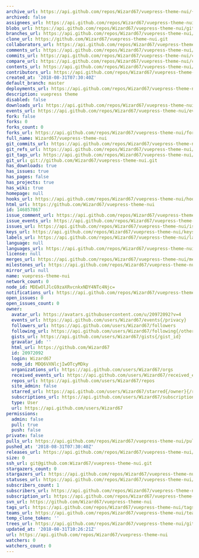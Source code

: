 ```yaml
---
archive_url: https://api.github.com/repos/Wizard67/vuepress-theme-nui/{archive_format}{/ref}
archived: false
assignees_url: https://api.github.com/repos/Wizard67/vuepress-theme-nui/assignees{/user}
blobs_url: https://api.github.com/repos/Wizard67/vuepress-theme-nui/git/blobs{/sha}
branches_url: https://api.github.com/repos/Wizard67/vuepress-theme-nui/branches{/branch}
clone_url: https://github.com/Wizard67/vuepress-theme-nui.git
collaborators_url: https://api.github.com/repos/Wizard67/vuepress-theme-nui/collaborators{/collaborator}
comments_url: https://api.github.com/repos/Wizard67/vuepress-theme-nui/comments{/number}
commits_url: https://api.github.com/repos/Wizard67/vuepress-theme-nui/commits{/sha}
compare_url: https://api.github.com/repos/Wizard67/vuepress-theme-nui/compare/{base}...{head}
contents_url: https://api.github.com/repos/Wizard67/vuepress-theme-nui/contents/{+path}
contributors_url: https://api.github.com/repos/Wizard67/vuepress-theme-nui/contributors
created_at: '2018-08-31T07:30:40Z'
default_branch: master
deployments_url: https://api.github.com/repos/Wizard67/vuepress-theme-nui/deployments
description: vuepress theme
disabled: false
downloads_url: https://api.github.com/repos/Wizard67/vuepress-theme-nui/downloads
events_url: https://api.github.com/repos/Wizard67/vuepress-theme-nui/events
fork: false
forks: 0
forks_count: 0
forks_url: https://api.github.com/repos/Wizard67/vuepress-theme-nui/forks
full_name: Wizard67/vuepress-theme-nui
git_commits_url: https://api.github.com/repos/Wizard67/vuepress-theme-nui/git/commits{/sha}
git_refs_url: https://api.github.com/repos/Wizard67/vuepress-theme-nui/git/refs{/sha}
git_tags_url: https://api.github.com/repos/Wizard67/vuepress-theme-nui/git/tags{/sha}
git_url: git://github.com/Wizard67/vuepress-theme-nui.git
has_downloads: true
has_issues: true
has_pages: false
has_projects: true
has_wiki: true
homepage: null
hooks_url: https://api.github.com/repos/Wizard67/vuepress-theme-nui/hooks
html_url: https://github.com/Wizard67/vuepress-theme-nui
id: 146857867
issue_comment_url: https://api.github.com/repos/Wizard67/vuepress-theme-nui/issues/comments{/number}
issue_events_url: https://api.github.com/repos/Wizard67/vuepress-theme-nui/issues/events{/number}
issues_url: https://api.github.com/repos/Wizard67/vuepress-theme-nui/issues{/number}
keys_url: https://api.github.com/repos/Wizard67/vuepress-theme-nui/keys{/key_id}
labels_url: https://api.github.com/repos/Wizard67/vuepress-theme-nui/labels{/name}
language: null
languages_url: https://api.github.com/repos/Wizard67/vuepress-theme-nui/languages
license: null
merges_url: https://api.github.com/repos/Wizard67/vuepress-theme-nui/merges
milestones_url: https://api.github.com/repos/Wizard67/vuepress-theme-nui/milestones{/number}
mirror_url: null
name: vuepress-theme-nui
network_count: 0
node_id: MDEwOlJlcG9zaXRvcnkxNDY4NTc4Njc=
notifications_url: https://api.github.com/repos/Wizard67/vuepress-theme-nui/notifications{?since,all,participating}
open_issues: 0
open_issues_count: 0
owner:
  avatar_url: https://avatars.githubusercontent.com/u/20972092?v=4
  events_url: https://api.github.com/users/Wizard67/events{/privacy}
  followers_url: https://api.github.com/users/Wizard67/followers
  following_url: https://api.github.com/users/Wizard67/following{/other_user}
  gists_url: https://api.github.com/users/Wizard67/gists{/gist_id}
  gravatar_id: ''
  html_url: https://github.com/Wizard67
  id: 20972092
  login: Wizard67
  node_id: MDQ6VXNlcjIwOTcyMDky
  organizations_url: https://api.github.com/users/Wizard67/orgs
  received_events_url: https://api.github.com/users/Wizard67/received_events
  repos_url: https://api.github.com/users/Wizard67/repos
  site_admin: false
  starred_url: https://api.github.com/users/Wizard67/starred{/owner}{/repo}
  subscriptions_url: https://api.github.com/users/Wizard67/subscriptions
  type: User
  url: https://api.github.com/users/Wizard67
permissions:
  admin: false
  pull: true
  push: false
private: false
pulls_url: https://api.github.com/repos/Wizard67/vuepress-theme-nui/pulls{/number}
pushed_at: '2018-08-31T07:30:40Z'
releases_url: https://api.github.com/repos/Wizard67/vuepress-theme-nui/releases{/id}
size: 0
ssh_url: git@github.com:Wizard67/vuepress-theme-nui.git
stargazers_count: 0
stargazers_url: https://api.github.com/repos/Wizard67/vuepress-theme-nui/stargazers
statuses_url: https://api.github.com/repos/Wizard67/vuepress-theme-nui/statuses/{sha}
subscribers_count: 1
subscribers_url: https://api.github.com/repos/Wizard67/vuepress-theme-nui/subscribers
subscription_url: https://api.github.com/repos/Wizard67/vuepress-theme-nui/subscription
svn_url: https://github.com/Wizard67/vuepress-theme-nui
tags_url: https://api.github.com/repos/Wizard67/vuepress-theme-nui/tags
teams_url: https://api.github.com/repos/Wizard67/vuepress-theme-nui/teams
temp_clone_token: ''
trees_url: https://api.github.com/repos/Wizard67/vuepress-theme-nui/git/trees{/sha}
updated_at: '2018-08-31T10:26:21Z'
url: https://api.github.com/repos/Wizard67/vuepress-theme-nui
watchers: 0
watchers_count: 0
---
```


